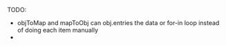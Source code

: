 TODO:

- objToMap and mapToObj can obj.entries the data or for-in loop instead of doing each item manually
-
